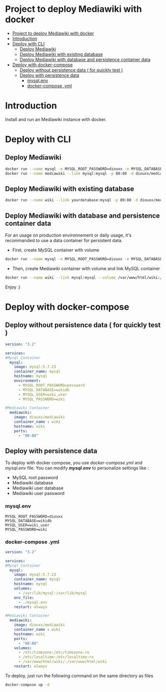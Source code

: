 # Project to deploy Mediawiki with docker
- [Project to deploy Mediawiki with docker](#project-to-deploy-mediawiki-with-docker)
- [Introduction](#introduction)
- [Deploy with CLI](#deploy-with-cli)
  - [Deploy Mediawiki](#deploy-mediawiki)
  - [Deploy Mediawiki with existing database](#deploy-mediawiki-with-existing-database)
  - [Deploy Mediawiki with database and persistence container data](#deploy-mediawiki-with-database-and-persistence-container-data)
- [Deploy with docker-compose](#deploy-with-docker-compose)
  - [Deploy without persistence data ( for quickly test )](#deploy-without-persistence-data--for-quickly-test)
  - [Deploy with persistence data](#deploy-with-persistence-data)
    - [mysql.env](#mysqlenv)
    - [docker-compose .yml](#docker-compose-yml)

# Introduction

Install and run an Mediawiki instance with docker.

# Deploy with CLI

## Deploy Mediawiki 
```sh
docker run --name mysql -e MYSQL_ROOT_PASSWORD=diouxx -e MYSQL_DATABASE=wikidb -e MYSQL_USER=wiki_user -e MYSQL_PASSWORD=wiki -d mysql:5.7.25
docker run --name mediawiki --link mysql:mysql -p 80:80 -d diouxx/mediawiki
```

## Deploy Mediawiki with existing database
```sh
docker run --name wiki --link yourdatabase:mysql -p 80:80 -d diouxx/mediawiki
```

## Deploy Mediawiki with database and persistence container data

For an usage on production environnement or daily usage, it's recommanded to use a data container for persistent data.

* First, create MySQL container with volume

```sh
docker run --name mysql -e MYSQL_ROOT_PASSWORD=diouxx -e MYSQL_DATABASE=wikidb -e MYSQL_USER=wiki_user -e MYSQL_PASSWORD=wiki --volume /var/lib/mysql:/var/lib/mysql -d mysql:5.7.25
```

* Then, create Mediawiki container with volume and link MySQL container

```sh
docker run --name wiki --link mysql:mysql --volume /var/www/html/wiki:/var/www/html/wiki -p 80:80 -d diouxx/mediawiki
```

Enjoy :)

# Deploy with docker-compose

## Deploy without persistence data ( for quickly test )
```yaml
version: "3.2"

services:
#Mysql Container
  mysql:
    image: mysql:5.7.23
    container_name: mysql
    hostname: mysql
    environment:
      - MYSQL_ROOT_PASSWORD=password
      - MYSQL_DATABASE=wikidb
      - MYSQL_USER=wiki_user
      - MYSQL_PASSWORD=wiki

#Mediawiki Container
  mediawiki:
    image: diouxx/mediawiki
    container_name : wiki
    hostname: wiki
    ports:
      - "80:80"
```

## Deploy with persistence data

To deploy with docker compose, you use *docker-compose.yml* and *mysql.env* file.
You can modify **_mysql.env_** to personalize settings like :

* MySQL root password
* Mediawiki database
* Mediawiki user database
* Mediawiki user password


### mysql.env
```
MYSQL_ROOT_PASSWORD=diouxx
MYSQL_DATABASE=wikidb
MYSQL_USER=wiki_user
MYSQL_PASSWORD=wiki
```

### docker-compose .yml
```yaml
version: "3.2"

services:
#Mysql Container
  mysql:
    image: mysql:5.7.23
    container_name: mysql
    hostname: mysql
    volumes:
      - /var/lib/mysql:/var/lib/mysql
    env_file:
      - ./mysql.env
    restart: always

#Mediawiki Container
  mediawiki:
    image: diouxx/mediawiki
    container_name : wiki
    hostname: wiki
    ports:
      - "80:80"
    volumes:
      - /etc/timezone:/etc/timezone:ro
      - /etc/localtime:/etc/localtime:ro
      - /var/www/html/wiki/:/var/www/html/wiki
    restart: always
```

To deploy, just run the following command on the same directory as files

```sh
docker-compose up -d
```
